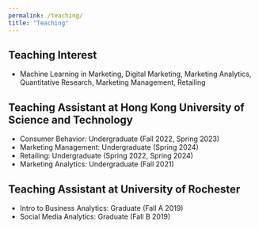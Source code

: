 ```yaml
---
permalink: /teaching/
title: "Teaching"
---
```

## Teaching Interest
- Machine Learning in Marketing, Digital Marketing, Marketing Analytics, Quantitative Research, Marketing Management, Retailing


## Teaching Assistant at Hong Kong University of Science and Technology
- Consumer Behavior: Undergraduate (Fall 2022, Spring 2023)
- Marketing Management: Undergraduate (Spring 2024)
- Retailing: Undergraduate (Spring 2022, Spring 2024)
- Marketing Analytics: Undergraduate (Fall 2021)
      
## Teaching Assistant at University of Rochester
- Intro to Business Analytics: Graduate (Fall A 2019)
- Social Media Analytics: Graduate (Fall B 2019)




